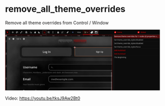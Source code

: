 # remove_all_theme_overrides
Remove all theme overrides from Control / Window

![icon](/preview.png)


Video:
https://youtu.be/tksJ9Aw2Bt0
